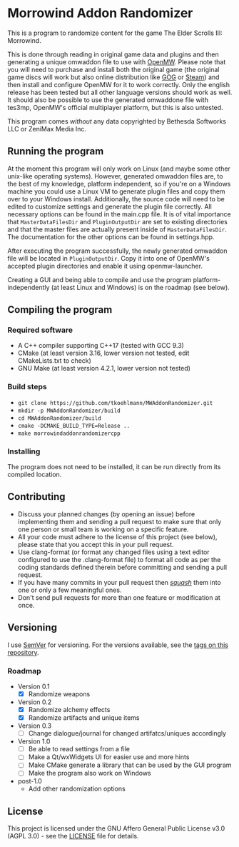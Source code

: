 # Morrowind Addon Randomizer

This is a program to randomize content for the game The Elder Scrolls III: Morrowind.

This is done through reading in original game data and plugins and then generating a unique omwaddon file to use with [OpenMW](https://openmw.org/). Please note that you will need to purchase and install both the original game (the original game discs will work but also online distribution like [GOG](https://www.gog.com/game/the_elder_scrolls_iii_morrowind_goty_edition) or [Steam](https://store.steampowered.com/app/22320/)) and then install and configure OpenMW for it to work correctly. Only the english release has been tested but all other language versions should work as well. It should also be possible to use the generated omwaddone file with tes3mp, OpenMW's official multiplayer platform, but this is also untested.

This program comes *without* any data copyrighted by Bethesda Softworks LLC or ZeniMax Media Inc.

## Running the program

At the moment this program will only work on Linux (and maybe some other unix-like operating systems). However, generated omwaddon files are, to the best of my knowledge, platform independent, so if you're on a Windows machine you could use a Linux VM to generate plugin files and copy them over to your Windows install. Additionally, the source code will need to be edited to customize settings and generate the plugin file correctly. All necessary options can be found in the main.cpp file. It is of vital importance that `MasterDataFilesDir` and `PluginOutputDir` are set to existing directories and that the master files are actually present inside of `MasterDataFilesDir`. The documentation for the other options can be found in settings.hpp.

After executing the program successfully, the newly generated omwaddon file will be located in `PluginOutputDir`. Copy it into one of OpenMW's accepted plugin directories and enable it using openmw-launcher.

Creating a GUI and being able to compile and use the program platform-independently (at least Linux and Windows) is on the roadmap (see below).

## Compiling the program

### Required software

* A C++ compiler supporting C++17 (tested with GCC 9.3)
* CMake (at least version 3.16, lower version not tested, edit CMakeLists.txt to check)
* GNU Make (at least version 4.2.1, lower version not tested)

### Build steps

* `git clone https://github.com/tkoehlmann/MWAddonRandomizer.git`
* `mkdir -p MWAddonRandomizer/build`
* `cd MWAddonRandomizer/build`
* `cmake -DCMAKE_BUILD_TYPE=Release ..`
* `make morrowindaddonrandomizercpp`

### Installing

The program does not need to be installed, it can be run directly from its compiled location.

## Contributing

* Discuss your planned changes (by opening an issue) before implementing them and sending a pull request to make sure that only one person or small team is working on a specific feature.
* All your code must adhere to the license of this project (see below), please state that you accept this in your pull request.
* Use clang-format (or format any changed files using a text editor configured to use the .clang-format file) to format all code as per the coding standards defined therein before committing and sending a pull request.
* If you have many commits in your pull request then [*squash*](http://gitready.com/advanced/2009/02/10/squashing-commits-with-rebase.html) them into one or only a few meaningful ones.
* Don't send pull requests for more than one feature or modification at once.

## Versioning

I use [SemVer](http://semver.org/) for versioning. For the versions available, see the [tags on this repository](https://github.com/tkoehlmann/MWAddonRandomizer/tags).

### Roadmap

* Version 0.1
  * [x] Randomize weapons

* Version 0.2
  * [x] Randomize alchemy effects
  * [x] Randomize artifacts and unique items

* Version 0.3
  * [ ] Change dialogue/journal for changed artifatcs/uniques accordingly

* Version 1.0
  * [ ] Be able to read settings from a file
  * [ ] Make a Qt/wxWidgets UI for easier use and more hints
  * [ ] Make CMake generate a library that can be used by the GUI program
  * [ ] Make the program also work on Windows

* post-1.0
  * Add other randomization options

## License

This project is licensed under the GNU Affero General Public License v3.0 (AGPL 3.0) - see the [LICENSE](https://github.com/tkoehlmann/MWAddonRandomizer/blob/master/LICENSE) file for details.
